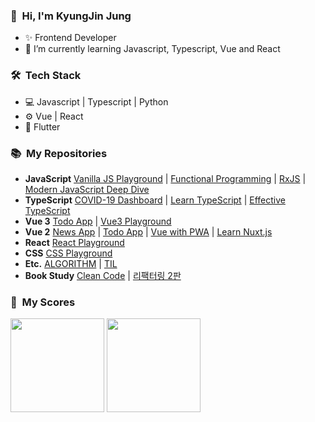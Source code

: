 ### 👋 &nbsp;Hi, I'm KyungJin Jung
- ✨ Frontend Developer
- 🌱 I’m currently learning Javascript, Typescript, Vue and React

### 🛠 &nbsp;Tech Stack
- 💻 Javascript | Typescript | Python
- ⚙️ Vue | React
- 📱 Flutter

### 📚 &nbsp;My Repositories
- **JavaScript** [Vanilla JS Playground](https://github.com/okyungjin/vanilla-javascript-playground) | [Functional Programming](https://github.com/okyungjin/functional-programming) | [RxJS](https://github.com/okyungjin/learn-RxJS) | [Modern JavaScript Deep Dive](https://github.com/okyungjin/modern-javascript-deep-dive)
- **TypeScript** [COVID-19 Dashboard](https://github.com/okyungjin/COVID-19-dashboard) | [Learn TypeScript](https://github.com/okyungjin/learn-typescript) | [Effective TypeScript](https://github.com/okyungjin/effecitve-typescript)
- **Vue 3** [Todo App](https://github.com/okyungjin/vue3-todo) | [Vue3 Playground](https://github.com/okyungjin/vue3-playground)
- **Vue 2** [News App](https://github.com/okyungjin/vue2-news#about-project) | [Todo App](https://github.com/okyungjin/vue2-todo) | [Vue with PWA](https://github.com/okyungjin/vue-with-pwa) | [Learn Nuxt.js](https://github.com/okyungjin/learn-nuxt-js)
- **React** [React Playground](https://github.com/okyungjin/react-playground)
- **CSS** [CSS Playground](https://github.com/okyungjin/css-playground)
- **Etc.** [ALGORITHM](https://github.com/okyungjin/ALGORITHM) | [TIL](https://github.com/okyungjin/TIL)
- **Book Study** [Clean Code](https://github.com/CleanCode-resolution-for-a-month/cleancode-2) | [리팩터링 2판](https://github.com/read-with-us/refactoring)

### 🏅 &nbsp;My Scores
<img src="https://github-readme-stats.vercel.app/api?username=okyungjin&show_icons=true&theme=vue" height=150 /> <img src="https://github-readme-stats.vercel.app/api/top-langs/?username=okyungjin&layout=compact&theme=vue" height=150 />
